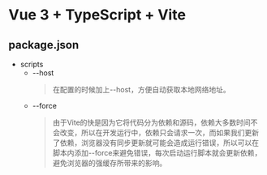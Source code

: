 # Vue 3 + TypeScript + Vite

## package.json
- scripts
  - --host
    > 在配置的时候加上--host，方便自动获取本地网络地址。
  - --force 
    > 由于Vite的快是因为它将代码分为依赖和源码，依赖大多数时间不会改变，所以在开发运行中，依赖只会请求一次，而如果我们更新了依赖，浏览器没有同步更新就可能会造成运行错误，所以可以在脚本内添加--force来避免错误，每次启动运行脚本就会更新依赖，避免浏览器的强缓存所带来的影响。